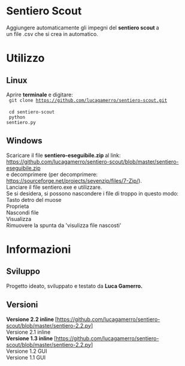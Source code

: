 # Sentiero Scout
Aggiungere automaticamente gli impegni del <b> sentiero scout </b> a <br>
un file .csv che si crea in automatico.

# Utilizzo
## Linux
Aprire <b> terminale </b> e digitare: <br>
<code> git clone https://github.com/lucagamerro/sentiero-scout.git </code> <br>
<code> cd sentiero-scout </code> <br>
<code> python sentiero.py </code> <br>
## Windows
Scaricare il file <b> sentiero-eseguibile.zip </b> al link: <br>
https://github.com/lucagamerro/sentiero-scout/blob/master/sentiero-eseguibile.zip <br>
e decomprimere (per decomprimere: https://sourceforge.net/projects/sevenzip/files/7-Zip/). <br>
Lanciare il file sentiero.exe e utilizzare. <br>
Se si desidera, si possono nascondere i file di troppo in questo modo: <br>
Tasto detro del muose <br>
Proprieta <br>
Nascondi file <br>
Visualizza <br>
Rimuovere la spunta da 'visulizza file nascosti' <br>
#  Informazioni 
## Sviluppo
Progetto ideato, sviluppato e testato da <b> Luca Gamerro. </b> <br>
## Versioni
<b> Versione 2.2 inline </b> <link> [https://github.com/lucagamerro/sentiero-scout/blob/master/sentiero-2.2.py] </link> <br>
Versione 2.1 inline <br>
<b> Versione 1.3 inline </b> [https://github.com/lucagamerro/sentiero-scout/blob/master/sentiero-2.2.py] <br>
Versione 1.2 GUI <br>
Versione 1.1 GUI <br>
